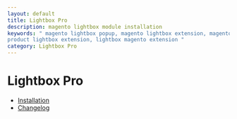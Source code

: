 ```yaml
---
layout: default
title: Lightbox Pro
description: magento lightbox module installation
keywords: " magento lightbox popup, magento lightbox extension, magento
product lightbox extension, lightbox magento extension "
category: Lightbox Pro
---
```


# Lightbox Pro

- [Installation](installation/)
- [Changelog](changelog/)

